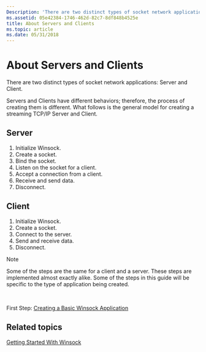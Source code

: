 ```yaml
---
Description: 'There are two distinct types of socket network applications: Server and Client.'
ms.assetid: 05e42384-1746-462d-82c7-8df848b4525e
title: About Servers and Clients
ms.topic: article
ms.date: 05/31/2018
---
```


# About Servers and Clients

There are two distinct types of socket network applications: Server and Client.

Servers and Clients have different behaviors; therefore, the process of creating them is different. What follows is the general model for creating a streaming TCP/IP Server and Client.

## Server

1.  Initialize Winsock.
2.  Create a socket.
3.  Bind the socket.
4.  Listen on the socket for a client.
5.  Accept a connection from a client.
6.  Receive and send data.
7.  Disconnect.

## Client

1.  Initialize Winsock.
2.  Create a socket.
3.  Connect to the server.
4.  Send and receive data.
5.  Disconnect.

> [!Note]  
> Some of the steps are the same for a client and a server. These steps are implemented almost exactly alike. Some of the steps in this guide will be specific to the type of application being created.

 

First Step: [Creating a Basic Winsock Application](creating-a-basic-winsock-application.md)

## Related topics

<dl> <dt>

[Getting Started With Winsock](getting-started-with-winsock.md)
</dt> </dl>

 

 




